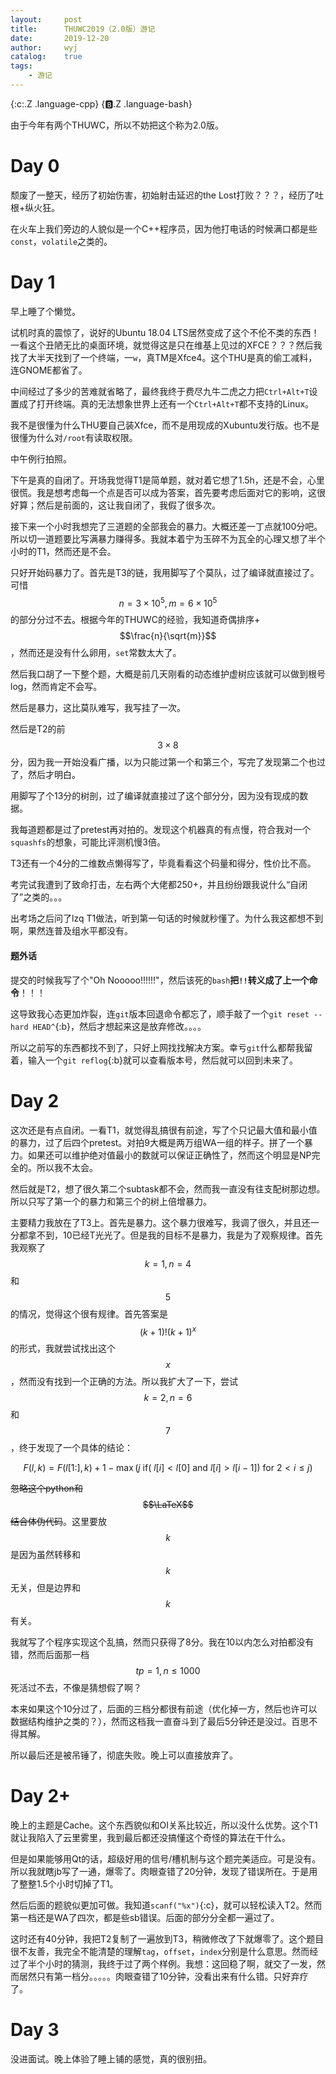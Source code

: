 ```yaml
---
layout:		post
title:		THUWC2019（2.0版）游记
date:		2019-12-20
author:		wyj
catalog:	true
tags:
    - 游记
---
```


{:c:.Z .language-cpp}
{:b:.Z .language-bash}

由于今年有两个THUWC，所以不妨把这个称为2.0版。

# Day 0

颓废了一整天，经历了初始伤害，初始射击延迟的the Lost打败？？？，经历了吐根+纵火狂。

在火车上我们旁边的人貌似是一个C++程序员，因为他打电话的时候满口都是些`const`，`volatile`之类的。

# Day 1

早上睡了个懒觉。

试机时真的震惊了，说好的Ubuntu 18.04 LTS居然变成了这个不伦不类的东西！一看这个丑陋无比的桌面环境，就觉得这是只在维基上见过的XFCE？？？然后我找了大半天找到了一个终端，一`w`，真TM是Xfce4。这个THU是真的偷工减料，连GNOME都省了。

中间经过了多少的苦难就省略了，最终我终于费尽九牛二虎之力把`Ctrl+Alt+T`设置成了打开终端。真的无法想象世界上还有一个`Ctrl+Alt+T`都不支持的Linux。

我不是很懂为什么THU要自己装Xfce，而不是用现成的Xubuntu发行版。也不是很懂为什么对`/root`有读取权限。

中午例行拍照。

下午是真的自闭了。开场我觉得T1是简单题，就对着它想了1.5h，还是不会，心里很慌。我是想考虑每一个点是否可以成为答案，首先要考虑后面对它的影响，这很好算；然后是前面的，这让我自闭了，我假了很多次。

接下来一个小时我想完了三道题的全部我会的暴力。大概还差一丁点就100分吧。所以切一道题要比写满暴力赚得多。我就本着宁为玉碎不为瓦全的心理又想了半个小时的T1，然而还是不会。

只好开始码暴力了。首先是T3的链，我用脚写了个莫队，过了编译就直接过了。可惜$$n=3\times 10^5, m=6\times 10^5$$的部分分过不去。根据今年的THUWC的经验，我知道奇偶排序+$$\frac{n}{\sqrt{m}}$$，然而还是没有什么卵用，`set`常数太大了。

然后我口胡了一下整个题，大概是前几天刚看的动态维护虚树应该就可以做到根号log，然而肯定不会写。

然后是暴力，这比莫队难写，我写挂了一次。

然后是T2的前$$3 \times 8$$分，因为我一开始没看广播，以为只能过第一个和第三个，写完了发现第二个也过了，然后才明白。

用脚写了个13分的树剖，过了编译就直接过了这个部分分，因为没有现成的数据。

我每道题都是过了pretest再对拍的。发现这个机器真的有点慢，符合我对一个`squashfs`的想象，可能比评测机慢3倍。

T3还有一个4分的二维数点懒得写了，毕竟看看这个码量和得分，性价比不高。

考完试我遭到了致命打击，左右两个大佬都250+，并且纷纷跟我说什么“自闭了”之类的。。。

出考场之后问了lzq T1做法，听到第一句话的时候就秒懂了。为什么我这都想不到啊，果然连普及组水平都没有。

#### 题外话

提交的时候我写了个"Oh Nooooo!!!!!!"，然后该死的`bash`**把`!!`转义成了上一个命令**！！！

这导致我心态更加炸裂，连`git`版本回退命令都忘了，顺手敲了一个`git reset --hard HEAD^`{:b}，然后才想起来这是放弃修改。。。。

所以之前写的东西都找不到了，只好上网找找解决方案。幸亏`git`什么都帮我留着，输入一个`git reflog`{:b}就可以查看版本号，然后就可以回到未来了。

# Day 2

这次还是有点自闭。一看T1，就觉得乱搞很有前途，写了个只记最大值和最小值的暴力，过了后四个pretest。对拍9大概是两万组WA一组的样子。拼了一个暴力。如果还可以维护绝对值最小的数就可以保证正确性了，然而这个明显是NP完全的。所以我不太会。

然后就是T2，想了很久第二个subtask都不会，然而我一直没有往支配树那边想。所以只写了第一个的暴力和第三个的树上倍增暴力。

主要精力我放在了T3上。首先是暴力。这个暴力很难写，我调了很久，并且还一分都拿不到，10已经T光光了。但是我的目标不是暴力，我是为了观察规律。首先我观察了$$k=1,n=4$$和$$5$$的情况，觉得这个很有规律。首先答案是$$(k+1)!(k+1)^{x}$$的形式，我就尝试找出这个$$x$$，然而没有找到一个正确的方法。所以我扩大了一下，尝试$$k=2,n=6$$和$$7$$，终于发现了一个具体的结论：

$$F(l,k)=F(l[1:],k)+1-\max(j\ \textrm{if}(\ l[i]<l[0]\ \textrm{and}\ l[i]>l[i-1])\ \textrm{for}\ 2 \lt i \le j)$$

~~忽略这个python和$$\LaTeX$$结合体伪代码~~。这里要放$$k$$是因为虽然转移和$$k$$无关，但是边界和$$k$$有关。

我就写了个程序实现这个乱搞，然而只获得了8分。我在10以内怎么对拍都没有错，然而后面那一档$$tp=1,n\le 1000$$死活过不去，不像是猜想假了啊？

本来如果这个10分过了，后面的三档分都很有前途（优化掉一方，然后也许可以数据结构维护之类的？），然而这档我一直奋斗到了最后5分钟还是没过。百思不得其解。

所以最后还是被吊锤了，彻底失败。晚上可以直接放弃了。

# Day 2+

晚上的主题是Cache。这个东西貌似和OI关系比较近，所以没什么优势。这个T1就让我陷入了云里雾里，我到最后都还没搞懂这个奇怪的算法在干什么。

但是如果能够用Qt的话，超级好用的信号/槽机制与这个题完美适应。可是没有。所以我就瞎jb写了一通，爆零了。肉眼查错了20分钟，发现了错误所在。于是用了整整1.5个小时切掉了T1。

然后后面的题貌似更加可做。我知道`scanf("%x")`{:c}，就可以轻松读入T2。然而第一档还是WA了四次，都是些sb错误。后面的部分分全都一遍过了。

这时还有40分钟，我把T2复制了一遍放到T3，稍微修改了下就爆零了。这个题目很不友善，我完全不能清楚的理解`tag`，`offset`，`index`分别是什么意思。然而经过了半个小时的猜测，我终于过了两个样例。我想：这回稳了啊，就交了一发，然而居然只有第一档分。。。。。肉眼查错了10分钟，没看出来有什么错。只好弃疗了。

# Day 3

没进面试。晚上体验了睡上铺的感觉，真的很别扭。

